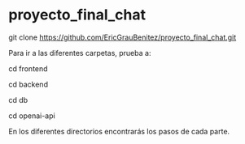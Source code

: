 # proyecto_final_chat
git clone https://github.com/EricGrauBenitez/proyecto_final_chat.git


Para ir a las diferentes carpetas, prueba a:

cd frontend

cd backend

cd db

cd openai-api

En los diferentes directorios encontrarás los pasos de cada parte.
